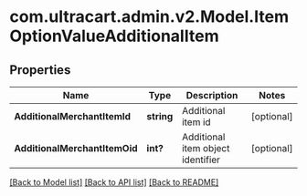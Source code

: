 # com.ultracart.admin.v2.Model.ItemOptionValueAdditionalItem
## Properties

Name | Type | Description | Notes
------------ | ------------- | ------------- | -------------
**AdditionalMerchantItemId** | **string** | Additional item id | [optional] 
**AdditionalMerchantItemOid** | **int?** | Additional item object identifier | [optional] 

[[Back to Model list]](../README.md#documentation-for-models) [[Back to API list]](../README.md#documentation-for-api-endpoints) [[Back to README]](../README.md)

